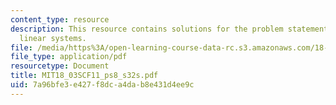```yaml
---
content_type: resource
description: This resource contains solutions for the problem statements related to
  linear systems.
file: /media/https%3A/open-learning-course-data-rc.s3.amazonaws.com/18-03sc-differential-equations-fall-2011/7a96bfe3e427f8dca4dab8e431d4ee9c_MIT18_03SCF11_ps8_s32s.pdf
file_type: application/pdf
resourcetype: Document
title: MIT18_03SCF11_ps8_s32s.pdf
uid: 7a96bfe3-e427-f8dc-a4da-b8e431d4ee9c
---
```

